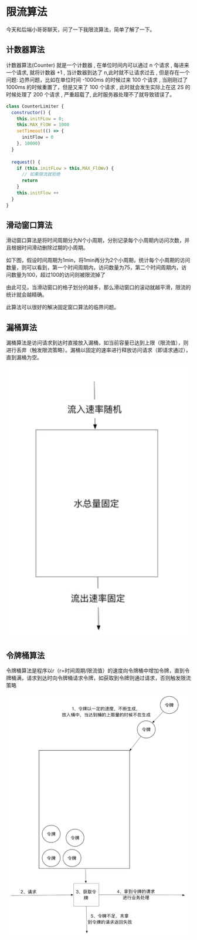 # 限流算法

今天和后端小哥哥聊天，问了一下我限流算法，简单了解了一下。

## 计数器算法

计数器算法(Counter) 就是一个计数器 , 在单位时间内可以通过 n 个请求 , 每进来一个请求, 就将计数器 +1 , 当计数器到达了 n,此时就不让请求过去 , 但是存在一个问题: 边界问题，比如在单位时间 -1000ms 的时候过来 100 个请求 , 当刚刚过了 1000ms 的时候重置了，但是又来了 100 个请求 , 此时就会发生实际上在这 2S 的时候处理了 200 个请求 , 严重超载了, 此时服务器处理不了就导致错误了。

```js
class CounterLimiter {
  constructor() {
    this.initFLow = 0;
    this.MAX_FlOW = 1000
    setTimeout(() => {
      initFlow = 0
    }, 10000)
  }

  request() {
    if (this.initFLow > this.MAX_FlOWv) {
      // 如果限流就拒绝
      return
    }
    this.initFlow ++
  }
}
```

## 滑动窗口算法

滑动窗口算法是将时间周期分为N个小周期，分别记录每个小周期内访问次数，并且根据时间滑动删除过期的小周期。

如下图，假设时间周期为1min，将1min再分为2个小周期，统计每个小周期的访问数量，则可以看到，第一个时间周期内，访问数量为75，第二个时间周期内，访问数量为100，超过100的访问则被限流掉了

由此可见，当滑动窗口的格子划分的越多，那么滑动窗口的滚动就越平滑，限流的统计就会越精确。

此算法可以很好的解决固定窗口算法的临界问题。

## 漏桶算法

漏桶算法是访问请求到达时直接放入漏桶，如当前容量已达到上限（限流值），则进行丢弃（触发限流策略）。漏桶以固定的速率进行释放访问请求（即请求通过），直到漏桶为空。

![img](../images/GJSwJo.png)

## 令牌桶算法

令牌桶算法是程序以r（r=时间周期/限流值）的速度向令牌桶中增加令牌，直到令牌桶满，请求到达时向令牌桶请求令牌，如获取到令牌则通过请求，否则触发限流策略

![img](../images/FGOV5W.png)
